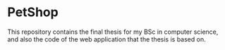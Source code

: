 # PetShop
This repository contains the final thesis for my BSc in computer science, and also the code of the web application that the thesis is based on.